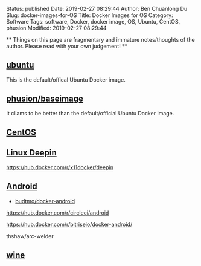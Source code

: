 Status: published
Date: 2019-02-27 08:29:44
Author: Ben Chuanlong Du
Slug: docker-images-for-OS
Title: Docker Images for OS
Category: Software
Tags: software, Docker, docker image, OS, Ubuntu, CentOS, phusion
Modified: 2019-02-27 08:29:44

**
Things on this page are
fragmentary and immature notes/thoughts of the author.
Please read with your own judgement!
**

## [ubuntu](https://hub.docker.com/_/ubuntu/)

This is the default/offical Ubuntu Docker image.

## [phusion/baseimage](https://hub.docker.com/r/phusion/baseimage/)

It cliams to be better than the default/official Ubuntu Docker image. 

## [CentOS](https://hub.docker.com/r/_/centos/)

## [Linux Deepin](https://hub.docker.com/r/bestwu/deepin/)

https://hub.docker.com/r/x11docker/deepin

## [Android](https://github.com/budtmo/docker-android)

- [budtmo/docker-android](https://github.com/budtmo/docker-android)

https://hub.docker.com/r/circleci/android

https://hub.docker.com/r/bitriseio/docker-android/

thshaw/arc-welder 

## [wine](https://hub.docker.com/r/bestwu/wine)